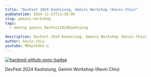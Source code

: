 ```yaml
---
title: "DevFest 2024 Kaohsiung, Gemini Workshop (Kevin Chiu)"
pubDatetime: 2024-11-23T13:30:00
slug: gemini-workshop
tags:
  - meetup gemini DevFest2024Kaohsiung
  
description: DevFest 2024 Kaohsiung, Gemini Workshop (Kevin Chiu)
author: kevin.chiu
youtube: Mbkptm3kI-o
---
```


[![hackmd-github-sync-badge](https://hackmd.io/TG5mndaDS7a5DEYFWKPAeg/badge)](https://hackmd.io/TG5mndaDS7a5DEYFWKPAeg)


DevFest 2024 Kaohsiung, Gemini Workshop (Kevin Chiu)

